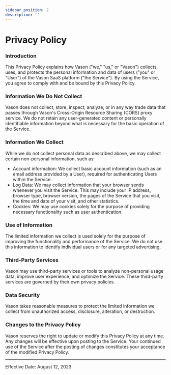 ```yaml
---
sidebar_position: 2
description: ''
---
```


# Privacy Policy

### Introduction

This Privacy Policy explains how Vason ("we," "us," or "Vason") collects, uses, and protects the personal information
and data of users ("you" or "User") of the Vason SaaS platform ("the Service"). By using the Service, you agree to
comply with and be bound by this Privacy Policy.

### Information We Do Not Collect

Vason does not collect, store, inspect, analyze, or in any way trade data that passes through Vason's
Cross-Origin Resource Sharing (CORS) proxy service. We do not retain any user-generated content or personally
identifiable information beyond what is necessary for the basic operation of the Service.

### Information We Collect

While we do not collect personal data as described above, we may collect certain non-personal information, such as:

- Account information: We collect basic account information (such as an email address provided by a User), required for
  authenticating Users within the Service.
- Log Data: We may collect information that your browser sends whenever you visit the Service. This may include your IP
  address, browser type, browser version, the pages of the Service that you visit, the time and date of your visit, and
  other statistics.
- Cookies: We may use cookies solely for the purpose of providing necessary functionality such as user authentication.

### Use of Information

The limited information we collect is used solely for the purpose of improving the functionality and performance of the
Service. We do not use this information to identify individual users or for any targeted advertising.

### Third-Party Services

Vason may use third-party services or tools to analyze non-personal usage data, improve user experience, and optimize
the Service. These third-party services are governed by their own privacy policies.

### Data Security

Vason takes reasonable measures to protect the limited information we collect from unauthorized access, disclosure,
alteration, or destruction.

### Changes to the Privacy Policy

Vason reserves the right to update or modify this Privacy Policy at any time. Any changes will be effective upon posting
to the Service. Your continued use of the Service after the posting of changes constitutes your acceptance of the
modified Privacy Policy.

---

Effective Date: August 12, 2023
